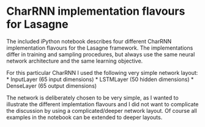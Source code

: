 # CharRNN implementation flavours for Lasagne

The included iPython notebook describes four different CharRNN implementation flavours for the Lasagne framework. The implementations differ in training and sampling procedures, but always use the same neural network architecture and the same learning objective.

For this particular CharRNN I used the following very simple network layout:
	* InputLayer (65 input dimensions)
	* LSTMLayer  (50 hidden dimensions)
	* DenseLayer (65 output dimensions)
  
The network is deliberately chosen to be very simple, as I wanted to illustrate the different implemtation flavours and I did not want to complicate the discussion by using a complicated/deeper network layout.
Of course all examples in the notebook can be extended to deeper layouts.
